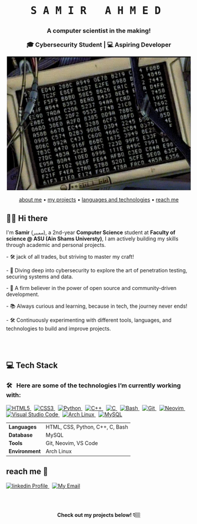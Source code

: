 <div align="center">
  <h1> <pre>S A M I R   A H M E D </h1> 
  <h3> 
    A computer scientist in the making! <p> 🎓 Cybersecurity Student | 💻 Aspiring Developer </p>
  </h3>
    
  <a href="https://github.com/samir176520">
    <img src="https://github.com/samir176520/samir176520/blob/main/stikers/giphy2.webp" alt="image" width = 500px >
  </a>
    
  <p>
  <a href="#-hi-there">about me</a> •
  <a href="https://github.com/samir176520?tab=repositories">my projects</a> •
  <a href="#-tech-stack">languages and technologies</a> •
  <a href="#reach-me-">reach me</a> 
  </p>
</div>

## 👋🏼 Hi there

<p>I'm <strong>Samir</strong> (<code>سمير</code>), a 2nd-year <strong>Computer Science</strong> student at <strong>Faculty of science @ ASU (Ain Shams Universty)</strong>, I am actively building my skills through academic and personal projects.</p>
<p>- 🛠️ jack of all trades, but striving to master my craft!</p>
<p>- 🔐 Diving deep into cybersecurity to explore the art of penetration testing, securing systems and data. </p>
<p>- 🌱 A firm believer in the power of open source and community-driven development.</p>
<p>- 📚 Always curious and learning, because in tech, the journey never ends!</p>
<p>- 🛠️ Continuously experimenting with different tools, languages, and technologies to build and improve projects.</p>

<br/><br/>

## 💻 Tech Stack

### 🛠 &nbsp; Here are some of the technologies I’m currently working with:
<p>
  <a href="https://developer.mozilla.org/en-US/docs/Web/HTML" target="_blank">
    <img src="https://skillicons.dev/icons?i=html&theme=dark" alt="HTML5" />
  </a>&nbsp;
  
  <a href="https://developer.mozilla.org/en-US/docs/Web/CSS" target="_blank">
    <img src="https://skillicons.dev/icons?i=css&theme=dark" alt="CSS3" />
  </a>&nbsp;
  
  <a href="https://www.python.org/doc/" target="_blank">
    <img src="https://skillicons.dev/icons?i=python&theme=dark" alt="Python" />
  </a>&nbsp;
  
  <a href="https://cplusplus.com/doc/tutorial/" target="_blank">
    <img src="https://skillicons.dev/icons?i=cpp&theme=dark" alt="C++" />
  </a>&nbsp;
  
  <a href="https://en.wikipedia.org/wiki/C_(programming_language)" target="_blank">
    <img src="https://skillicons.dev/icons?i=c&theme=dark" alt="C" />
  </a>&nbsp;
  
  <a href="https://www.gnu.org/software/bash/manual/" target="_blank">
    <img src="https://skillicons.dev/icons?i=bash&theme=dark" alt="Bash" />
  </a>&nbsp;
  
  <a href="https://git-scm.com/doc" target="_blank">
    <img src="https://skillicons.dev/icons?i=git&theme=dark" alt="Git" />
  </a>&nbsp;
  
  <a href="https://neovim.io/" target="_blank">
    <img src="https://skillicons.dev/icons?i=neovim&theme=dark" alt="Neovim" />
  </a>&nbsp;
  
  <a href="https://code.visualstudio.com/docs" target="_blank">
    <img src="https://skillicons.dev/icons?i=vscode&theme=dark" alt="Visual Studio Code" />
  </a>&nbsp;
  
  <a href="https://archlinux.org/" target="_blank">
    <img src="https://skillicons.dev/icons?i=arch&theme=dark" alt="Arch Linux" />
  </a>&nbsp;
  
  <a href="https://dev.mysql.com/doc/" target="_blank">
    <img src="https://skillicons.dev/icons?i=mysql&theme=dark" alt="MySQL" />
  </a>
</p>


<table>
  <tr>
    <td><strong>Languages</strong></td>
    <td>HTML, CSS, Python, C++, C, Bash</td>
  </tr>
  <tr>
    <td><strong>Database</strong></td>
    <td>MySQL</td>
  </tr>
  <tr>
    <td><strong>Tools</strong></td>
    <td>Git, Neovim, VS Code</td>
  </tr>
  <tr>
    <td><strong>Environment</strong></td>
    <td>Arch Linux</td>
  </tr>
</table>

## reach me 🚀
<p>
  <a href="https://www.linkedin.com/in/samir176520" target="_blank">
     <img src="https://skillicons.dev/icons?i=linkedin&theme=dark" alt="linkedin Profile" />
  </a> &nbsp;

 <a href="mailto:samir17620@gmail.com" target="_blank">
  <img src="https://skillicons.dev/icons?i=gmail&theme=dark" alt="My Email" />
</a>
</p>



<!--
## 📊 GitHub Stats

Here’s a quick look at my GitHub activity:

#
-->
</br> </br>
<div align ="center"> 
  <strong> Check out my projects below! 👇🏼 </strong>
</div>
